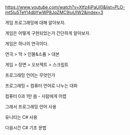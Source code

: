 https://www.youtube.com/watch?v=Xtfz4jPaUI0&list=PLO-mt5Iu5TeYI4dbYwWP8JqZMC9iuUIW2&index=3



게임 프로그래밍에 대해 알아보자.



게임은 어떻게 구현되었는가 간단하게 알아보자.



게임은 하나의 연극이다.



연극 > 막 > 인물&소품 > 대본

게임 > 장면 > 오브젝트 > 스크립트





프로그래밍 언어는 무엇인가



프로그래밍 = 컴퓨터 언어로 나누는 대화

컴퓨터 0과 1만 씀 - 사람에게 어렵

그래서 프로그래밍 언어 사용



유니티는 C# 사용

다음시간 C# 기초 문법

